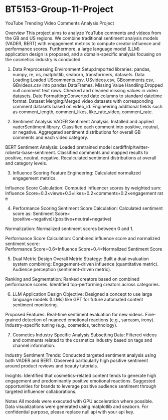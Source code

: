 # BT5153-Group-11-Project
YouTube Trending Video Comments Analysis Project

Overview
This project aims to analyze YouTube comments and videos from the GB and US regions. We combine traditional sentiment analysis models (VADER, BERT) with engagement metrics to compute creator influence and performance scores. Furthermore, a large language model (LLM) application design is proposed, and a domain-specific analysis focusing on the cosmetics industry is conducted.

1. Data Preprocessing
Environment Setup:Imported libraries: pandas, numpy, re, os, matplotlib, seaborn, transformers, datasets.
Data Loading:Loaded UScomments.csv, USvideos.csv, GBcomments.csv, GBvideos.csv into pandas DataFrames.
Missing Value Handling:Dropped null comment text rows.  Checked and cleaned missing values in video datasets.
Date Formatting:Converted date columns to standard datetime format.
Dataset Merging:Merged video datasets with corresponding comment datasets based on video_id. 
Engineering additional fields such as comment_length, comment_likes, like_rate_video, comment_rate.


2. Sentiment Analysis
VADER Sentiment Analysis:
Installed and applied vaderSentiment library.
Classified each comment into positive, neutral, or negative.
Aggregated sentiment distributions for overall GB comments and each video category.

BERT Sentiment Analysis:
Loaded pretrained model cardiffnlp/twitter-roberta-base-sentiment.
Classified comments and mapped results to positive, neutral, negative.
Recalculated sentiment distributions at overall and category levels.


3. Influence Scoring
Feature Engineering: Calculated normalized engagement metrics.

Influence Score Calculation:
Computed influencer scores by weighted sum:
Influence Score=0.3×views+0.3×likes+0.2×comments+0.2×engagement rate


4. Performance Scoring
Sentiment Score Calculation:
Calculated sentiment score as:
Sentiment Score=(positive−negative)/(positive+neutral+negative)

Normalization: Normalized sentiment scores between 0 and 1.

Performance Score Calculation: Combined influence score and normalized sentiment score:
Performance Score=0.6×Influence Score+0.4×Normalized Sentiment Score


5. Dual Metric Design
Overall Metric Strategy:
Built a dual evaluation system combining:
Engagement-driven influence (quantitative metric).
Audience perception (sentiment-driven metric).

Ranking and Segmentation:
Ranked creators based on combined performance scores.
Identified top-performing creators across categories.


6. LLM Application Design
Objective:
Designed a concept to use large language models (LLMs) like GPT for future automated content sentiment monitoring.

Proposed Features:
Real-time sentiment evaluation for new videos.
Fine-grained detection of nuanced emotional reactions (e.g., sarcasm, irony).
Industry-specific tuning (e.g., cosmetics, technology).


7. Cosmetics Industry Specific Analysis
Subsetting Data:
Filtered videos and comments related to the cosmetics industry based on tags and channel information.

Industry Sentiment Trends:
Conducted targeted sentiment analysis using both VADER and BERT.
Observed particularly high positive sentiment around product reviews and beauty tutorials.

Insights:
Identified that cosmetics-related content tends to generate high engagement and predominantly positive emotional reactions.
Suggested opportunities for brands to leverage positive audience sentiment through targeted influencer collaborations.


Notes
All models were executed with GPU acceleration where possible.
Data visualizations were generated using matplotlib and seaborn.
For confidential purpose, please replace null api with your api key.
